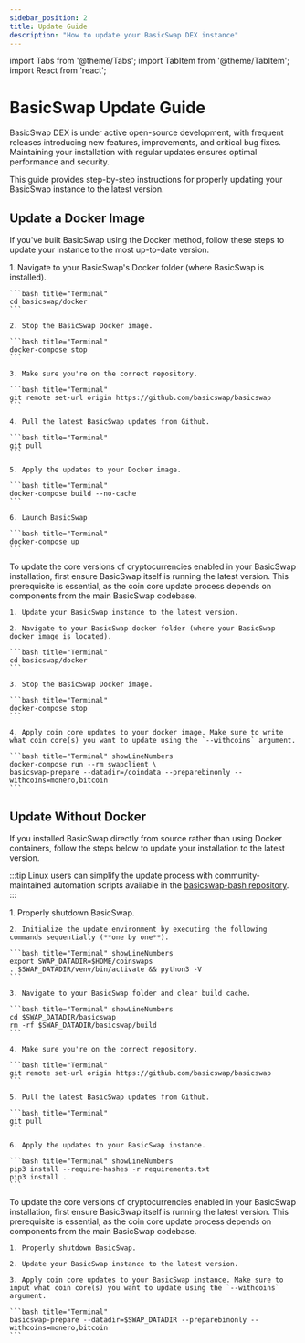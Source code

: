 ```yaml
---
sidebar_position: 2
title: Update Guide
description: "How to update your BasicSwap DEX instance"
---
```


import Tabs from '@theme/Tabs';
import TabItem from '@theme/TabItem';
import React from 'react';

# BasicSwap Update Guide

BasicSwap DEX is under active open-source development, with frequent releases introducing new features, improvements, and critical bug fixes. Maintaining your installation with regular updates ensures optimal performance and security.

This guide provides step-by-step instructions for properly updating your BasicSwap instance to the latest version.

## Update a Docker Image

If you've built BasicSwap using the Docker method, follow these steps to update your instance to the most up-to-date version.

<Tabs groupId="update-method">
  <TabItem value="update-basicswap" label="Update BasicSwap">
    1. Navigate to your BasicSwap's Docker folder (where BasicSwap is installed).
    
    ```bash title="Terminal"
    cd basicswap/docker
    ```

    2. Stop the BasicSwap Docker image.
    
    ```bash title="Terminal"
    docker-compose stop
    ```

    3. Make sure you're on the correct repository.
    
    ```bash title="Terminal"
    git remote set-url origin https://github.com/basicswap/basicswap
    ```

    4. Pull the latest BasicSwap updates from Github.
    
    ```bash title="Terminal"
    git pull
    ```

    5. Apply the updates to your Docker image.
    
    ```bash title="Terminal"
    docker-compose build --no-cache
    ```

    6. Launch BasicSwap
    
    ```bash title="Terminal"
    docker-compose up
    ```

  </TabItem>
  <TabItem value="update-coin-cores" label="Update Coin Core Versions">
    To update the core versions of cryptocurrencies enabled in your BasicSwap installation, first ensure BasicSwap itself is running the latest version. This prerequisite is essential, as the coin core update process depends on components from the main BasicSwap codebase.

    1. Update your BasicSwap instance to the latest version.  

    2. Navigate to your BasicSwap docker folder (where your BasicSwap docker image is located).
    
    ```bash title="Terminal"
    cd basicswap/docker
    ```

    3. Stop the BasicSwap Docker image.
    
    ```bash title="Terminal"
    docker-compose stop
    ```

    4. Apply coin core updates to your docker image. Make sure to write what coin core(s) you want to update using the `--withcoins` argument.
    
    ```bash title="Terminal" showLineNumbers
    docker-compose run --rm swapclient \ 
    basicswap-prepare --datadir=/coindata --preparebinonly --withcoins=monero,bitcoin
    ```
  </TabItem>
</Tabs>

## Update Without Docker

If you installed BasicSwap directly from source rather than using Docker containers, follow the steps below to update your installation to the latest version.

:::tip
Linux users can simplify the update process with community-maintained automation scripts available in the [basicswap-bash repository](https://github.com/nahuhh/basicswap-bash). 
:::

<Tabs groupId="update-method-no-docker">
  <TabItem value="update-basicswap-no-docker" label="Update BasicSwap">
    1. Properly shutdown BasicSwap.

    2. Initialize the update environment by executing the following commands sequentially (**one by one**). 
    
    ```bash title="Terminal" showLineNumbers
    export SWAP_DATADIR=$HOME/coinswaps
    . $SWAP_DATADIR/venv/bin/activate && python3 -V
    ```

    3. Navigate to your BasicSwap folder and clear build cache.
    
    ```bash title="Terminal" showLineNumbers
    cd $SWAP_DATADIR/basicswap
    rm -rf $SWAP_DATADIR/basicswap/build
    ```

    4. Make sure you're on the correct repository.
    
    ```bash title="Terminal"
    git remote set-url origin https://github.com/basicswap/basicswap
    ```

    5. Pull the latest BasicSwap updates from Github.
    
    ```bash title="Terminal"
    git pull
    ```

    6. Apply the updates to your BasicSwap instance.
    
    ```bash title="Terminal" showLineNumbers
    pip3 install --require-hashes -r requirements.txt
    pip3 install .
    ```
  </TabItem>
  <TabItem value="update-coin-cores-no-docker" label="Update Coin Core Versions">
    To update the core versions of cryptocurrencies enabled in your BasicSwap installation, first ensure BasicSwap itself is running the latest version. This prerequisite is essential, as the coin core update process depends on components from the main BasicSwap codebase.

    1. Properly shutdown BasicSwap.
    
    2. Update your BasicSwap instance to the latest version.

    3. Apply coin core updates to your BasicSwap instance. Make sure to input what coin core(s) you want to update using the `--withcoins` argument.
    
    ```bash title="Terminal"
    basicswap-prepare --datadir=$SWAP_DATADIR --preparebinonly --withcoins=monero,bitcoin
    ```
  </TabItem>
</Tabs>